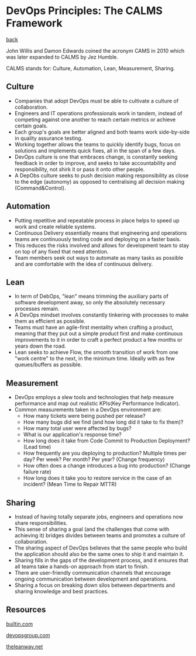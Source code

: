 # DevOps Principles: The CALMS Framework

[back](../README.md)

John Willis and Damon Edwards coined the acronym CAMS in 2010 which was later expanded to CALMS by Jez Humble.

CALMS stands for: Culture, Automation, Lean, Measurement, Sharing.

## Culture

* Companies that adopt DevOps must be able to cultivate a culture of collaboration.
* Engineers and IT operations professionals work in tandem, instead of competing against one another to reach certain metrics or achieve certain goals.
* Each group's goals are better aligned and both teams work side-by-side in quality assurance testing.
* Working together allows the teams to quickly identify bugs, focus on solutions and implements quick fixes, all in the span of a few days.
* DevOps culture is one that embraces change, is constantly seeking feedback in order to improve, and seeks to take accountability and responsibility, not shirk it or pass it onto other people.
* A DepObs culture seeks to push decision making responsibility as close to the edge (autonomy) as opposed to centralising all decision making (Command&Control).

## Automation

* Putting repetitive and repeatable process in place helps to speed up work and create reliable systems.
* Continuous Delivery essentially means that engineering and operations teams are continuously testing code and deploying on a faster basis.
* This reduces the risks involved and allows for development team to stay on top of any fixed that need attention.
* Team members seek out ways to automate as many tasks as possible and are comfortable with the idea of continuous delivery.


## Lean

* In term of DebOps, "lean" means trimming the auxiliary parts of software development away, so only the absolutely necessary processes remain.
* A DevOps mindset involves constantly tinkering with processes to make them as efficient as possible.
* Teams must have an agile-first mentality when crafting a product, meaning that they put out a simple product first and make continuous improvements to it in order to craft a perfect product a few months or years down the road.
* Lean seeks to achieve Flow, the smooth transition of work from one "work centre" to the next, in the minimum time. Ideally with as few queues/buffers as possible.

## Measurement

* DevOps employs a slew tools and technologies that help measure performance and map out realistic KPIs(Key Performance Indicator).
* Common measurements taken in  a DevOps environment are:
  * How many tickets were being pushed per release?
  * How many bugs did we find (and how long did it take to fix them)?
  * How many total user were affected by bugs?
  * What is our application's response time?
  * How long does it take from Code Commit to Production Deployment? (Lead time)
  * How frequently are you deploying to production? Multiple times per day? Per week? Per month? Per year? (Change frequency)
  * How often does a change introduces a bug into production? (Change failure rate)
  * How long does it take you to restore service in the case of an incident? (Mean Time to Repair MTTR)

## Sharing

* Instead of having totally separate jobs, engineers and operations now share responsibilities.
* This sense of sharing a goal (and the challenges that come with achieving it) bridges divides between teams and promotes a culture of collaboration.
* The sharing aspect of DevOps believes that the same people who build the application should also be the same ones to ship it and maintain it.
* Sharing fills in the gaps of the development process, and it ensures that all teams take a hands-on approach from start to finish.
* There are user-friendly communication channels that encourage ongoing communication between development and operations.
* Sharing a focus on breaking down silos between departments and sharing knowledge and best practices.

## Resources

[builtin.com](https://builtin.com/devops)

[devopsgroup.com](https://www.devopsgroup.com/insights/resources/diagrams/all/calms-model-of-devops/)

[theleanway.net](https://theleanway.net/The-Five-Principles-of-Lean)